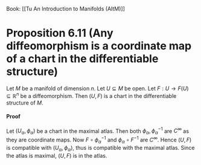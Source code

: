 Book: [[Tu An Introduction to Manifolds (AItM)]]
# Proposition 6.11 (Any diffeomorphism is a coordinate map of a chart in the differentiable structure)
Let $M$ be a manifold of dimension $n$.
Let $U\subseteq M$ be open.
Let $F:U\to F(U)\subseteq\mathbb{R}^{n}$ be a diffeomorphism.
Then $(U,F)$ is a chart in the differentiable structure of $M$.
#### Proof
Let $(U_{\alpha},\phi_{\alpha})$ be a chart in the maximal atlas.
Then both $\phi_{\alpha},\phi_{\alpha}^{-1}$ are $C^{\infty}$ as they are coordinate maps.
Now $F\circ \phi_{\alpha}^{-1}$ and $\phi_{\alpha}\circ F^{-1}$ are $C^{\infty}$.
Hence $(U,F)$ is compatible with $(U_{\alpha},\phi_{\alpha})$, thus is compatible with the maximal atlas.
Since the atlas is maximal, $(U,F)$ is in the atlas.
